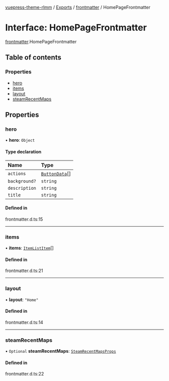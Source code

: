 [vuepress-theme-rlmm](../README.md) / [Exports](../modules.md) / [frontmatter](../modules/frontmatter.md) / HomePageFrontmatter

# Interface: HomePageFrontmatter

[frontmatter](../modules/frontmatter.md).HomePageFrontmatter

## Table of contents

### Properties

- [hero](frontmatter.HomePageFrontmatter.md#hero)
- [items](frontmatter.HomePageFrontmatter.md#items)
- [layout](frontmatter.HomePageFrontmatter.md#layout)
- [steamRecentMaps](frontmatter.HomePageFrontmatter.md#steamrecentmaps)

## Properties

### hero

• **hero**: `Object`

#### Type declaration

| Name | Type |
| :------ | :------ |
| `actions` | [`ButtonData`](theme.ButtonData.md)[] |
| `background?` | `string` |
| `description` | `string` |
| `title` | `string` |

#### Defined in

frontmatter.d.ts:15

___

### items

• **items**: [`ItemListItem`](components.ItemListItem.md)[]

#### Defined in

frontmatter.d.ts:21

___

### layout

• **layout**: ``"Home"``

#### Defined in

frontmatter.d.ts:14

___

### steamRecentMaps

• `Optional` **steamRecentMaps**: [`SteamRecentMapsProps`](components.SteamRecentMapsProps.md)

#### Defined in

frontmatter.d.ts:22

